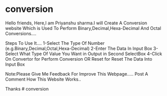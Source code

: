 # conversion

Hello friends,
Here,I am Priyanshu sharma.I will Create A Conversion website Which is Used To Perform Binary,Decimal,Hexa-Decimal And Octal Conversions....

Steps To Use It....
1-Select The Type Of Number (e.g.Binary,Decimal,Octal,Hexa-Decimal)
2-Enter The Data In Input Box
3-Select What Type Of Value You Want in Output in Second SelectBox
4-Click On Convertor for Perform Conversion OR Reset for Reset The Data Into Input Box


Note:Please Give Me Feedback For Improve This Webpage.....
   Post A Comment How This Website Works..
   
   
   Thanks
#   c o n v e r s i o n  
 